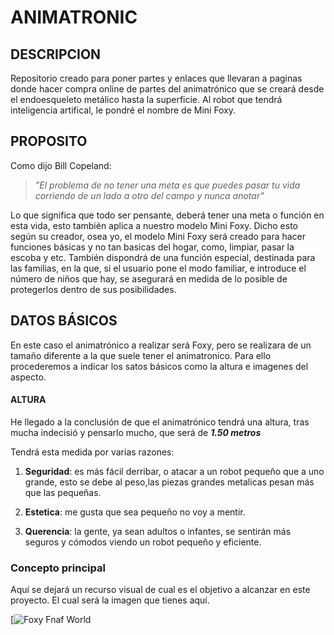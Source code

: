 # ANIMATRONIC
## DESCRIPCION

Repositorio creado para poner partes y enlaces que llevaran a paginas donde hacer compra online de partes del animatrónico que se creará desde el endoesqueleto metálico hasta la superficie. Al robot que tendrá inteligencia artifical, le pondré el nombre de Mini Foxy. 

## PROPOSITO

Como dijo Bill Copeland: 
  
> _"El problema de no tener una meta es que puedes pasar tu vida corriendo de un lado a otro del campo y nunca anotar"_

Lo que significa que todo ser pensante, deberá tener una meta o función en esta vida, esto también aplica a nuestro modelo Mini Foxy. 
Dicho esto según su creador, osea yo, el modelo Mini Foxy será creado para hacer funciones básicas y no tan basicas del hogar, como, limpiar, pasar la escoba y etc.
También dispondrá de una función especial, destinada para las familias, en la que, si el usuario pone el modo familiar, e introduce el número de niños que hay, se asegurará en medida de lo posible de protegerlos dentro de sus posibilidades.

## DATOS BÁSICOS

En este caso el animatrónico a realizar será Foxy, pero se realizara de un tamaño diferente a la que suele tener el animatronico. Para ello procederemos a indicar los satos básicos como la altura e imagenes del aspecto.

#### ALTURA
 He llegado a la conclusión de que el animatrónico tendrá una altura, tras mucha indecisió y pensarlo mucho, que será de _**1.50 metros**_
 
Tendrá esta medida por varias razones:

  1. **Seguridad**: es más fácil derribar, o atacar a un robot pequeño que a uno grande, esto se debe al peso,las piezas grandes metalicas pesan más que las pequeñas.
    
  2. **Estetica**: me gusta que sea pequeño no voy a mentir.
    
  3. **Querencia**: la gente, ya sean adultos o infantes, se sentirán más seguros y cómodos viendo un robot pequeño y eficiente.

### Concepto principal

Aquí se dejará un recurso visual de cual es el objetivo a alcanzar en este proyecto. El cual será la imagen que tienes aquí.


[![Foxy Fnaf World](https://images.app.goo.gl/8Pi3KTG5dRMzZrhu7)